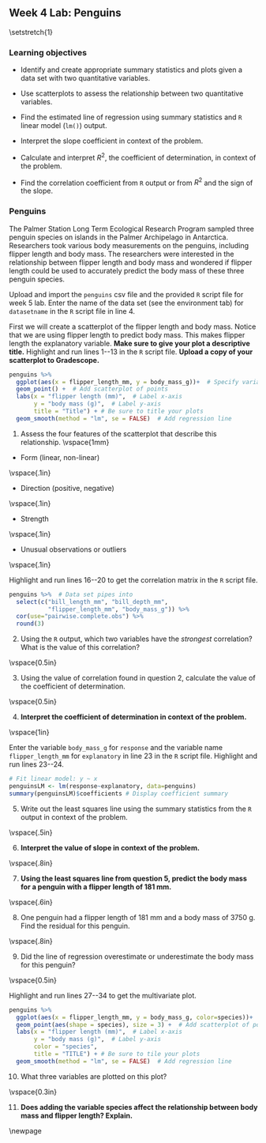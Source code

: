 ## Week 4 Lab:  Penguins

\setstretch{1}

### Learning objectives

* Identify and create appropriate summary statistics and plots
  given a data set with two quantitative variables.
  
* Use scatterplots to assess the relationship between two quantitative variables.

* Find the estimated line of regression using summary statistics and `R` linear model (`lm()`) output.

* Interpret the slope coefficient in context of the problem.

* Calculate and interpret $R^2$, the coefficient of determination, in context of the problem.

* Find the correlation coefficient from `R` output or from $R^2$ and the sign of the slope.

### Penguins

The Palmer Station Long Term Ecological Research Program sampled three penguin species on islands in the Palmer Archipelago in Antarctica. Researchers took various body measurements on the penguins, including flipper length and body mass. The researchers were interested in the relationship between flipper length and body mass and wondered if flipper length could be used to accurately predict the body mass of these three penguin species. 

Upload and import the `penguins` csv file and the provided `R` script file for week 5 lab. Enter the name of the data set (see the environment tab) for `datasetname` in the `R` script file in line 4.

First we will create a scatterplot of the flipper length and body mass.  Notice that we are using flipper length to predict body mass.  This makes flipper length the explanatory variable. **Make sure to give your plot a descriptive title.** Highlight and run lines 1--13 in the `R` script file.  **Upload a copy of your scatterplot to Gradescope.**


```r
penguins %>%
  ggplot(aes(x = flipper_length_mm, y = body_mass_g))+  # Specify variables
  geom_point() +  # Add scatterplot of points
  labs(x = "flipper length (mm)",  # Label x-axis
       y = "body mass (g)",  # Label y-axis
       title = "Title") + # Be sure to title your plots
  geom_smooth(method = "lm", se = FALSE)  # Add regression line
```

1. Assess the four features of the scatterplot that describe this relationship.
\vspace{1mm}

* Form (linear, non-linear)

\vspace{.1in}

* Direction (positive, negative)

\vspace{.1in}

* Strength

\vspace{.1in}

* Unusual observations or outliers

\vspace{.1in}

Highlight and run lines 16--20 to get the correlation matrix in the `R` script file.


```r
penguins %>%  # Data set pipes into
  select(c("bill_length_mm", "bill_depth_mm", 
           "flipper_length_mm", "body_mass_g")) %>%
  cor(use="pairwise.complete.obs") %>%
  round(3)
```

2.  Using the `R` output, which two variables have the *strongest* correlation? What is the value of this correlation?

\vspace{0.5in}

3. Using the value of correlation found in question 2, calculate the value of the coefficient of determination.

\vspace{0.5in}

4. **Interpret the coefficient of determination in context of the problem.**

\vspace{1in}

Enter the variable `body_mass_g` for `response` and the variable name `flipper_length_mm` for `explanatory` in line 23 in the `R` script file.  Highlight and run lines 23--24.


```r
# Fit linear model: y ~ x
penguinsLM <- lm(response~explanatory, data=penguins)
summary(penguinsLM)$coefficients # Display coefficient summary
```

5.  Write out the least squares line using the summary statistics from the `R` output in context of the problem.

\vspace{.5in}

6. **Interpret the value of slope in context of the problem.**

\vspace{.8in}

7. **Using the least squares line from question 5, predict the body mass for a penguin with a flipper length of 181 mm.**

\vspace{.6in}

8. One penguin had a flipper length of 181 mm and a body mass of 3750 g. Find the residual for this penguin.

\vspace{.8in}

9.  Did the line of regression overestimate or underestimate the body mass for this penguin?

\vspace{0.5in}

Highlight and run lines 27--34 to get the multivariate plot.


```r
penguins %>%
  ggplot(aes(x = flipper_length_mm, y = body_mass_g, color=species))+  # Specify variables
  geom_point(aes(shape = species), size = 3) +  # Add scatterplot of points
  labs(x = "flipper length (mm)",  # Label x-axis
       y = "body mass (g)",  # Label y-axis
       color = "species",
       title = "TITLE") + # Be sure to tile your plots
  geom_smooth(method = "lm", se = FALSE)  # Add regression line
```

10.  What three variables are plotted on this plot?

\vspace{0.3in}


11. **Does adding the variable species affect the relationship between body mass and flipper length? Explain.**

\newpage

